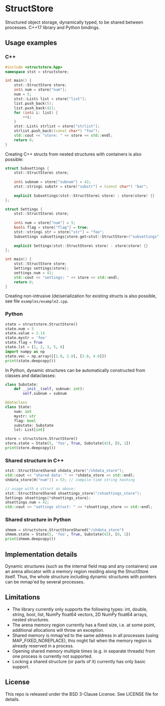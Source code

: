 # StructStore

Structured object storage, dynamically typed, to be shared between processes.
C++17 library and Python bindings.

## Usage examples

### C++

```c++
#include <structstore.hpp>
namespace stst = structstore;

int main() {
    stst::StructStore store;
    int& num = store["num"];
    num = 5;
    stst::List& list = store["list"];
    list.push_back(5);
    list.push_back(42);
    for (int& i: list) {
        ++i;
    }
    stst::List& strlist = store["strlist"];
    strlist.push_back((const char*) "foo");
    std::cout << "store: " << store << std::endl;
    return 0;
}
```

Creating C++ structs from nested structures with containers is also possible:

```c++
struct Subsettings {
    stst::StructStore& store;
    
    int& subnum = store["subnum"] = 42;
    stst::string& substr = store["substr"] = (const char*) "bar";
    
    explicit Subsettings(stst::StructStore& store) : store(store) {}
};

struct Settings {
    stst::StructStore& store;
    
    int& num = store["num"] = 5;
    bool& flag = store["flag"] = true;
    stst::string& str = store["str"] = "foo";
    Subsettings subsettings{store.get<stst::StructStore>("subsettings")};
    
    explicit Settings(stst::StructStore& store) : store(store) {}
};

int main() {
    stst::StructStore store;
    Settings settings{store};
    settings.num = 42;
    std::cout << "settings: " << store << std::endl;
    return 0;
}
```

Creating non-intrusive (de)serialization for existing structs is also possible,
see file `examples/example2.cpp`.

### Python

```python
state = structstore.StructStore()
state.num = 5
state.value = 3.14
state.mystr = 'foo'
state.flag = True
state.lst = [1, 2, 3, 5, 8]
import numpy as np
state.vec = np.array([[1.0, 2.0], [3.0, 4.0]])
print(state.deepcopy())
```

In Python, dynamic structures can be automatically constructed from classes and
dataclasses:

```python
class Substate:
    def __init__(self, subnum: int):
        self.subnum = subnum

@dataclass
class State:
    num: int
    mystr: str
    flag: bool
    substate: Substate
    lst: List[int]

store = structstore.StructStore()
store.state = State(5, 'foo', True, Substate(42), [0, 1])
print(store.deepcopy())
```

### Shared structure in C++

```c++
stst::StructStoreShared shdata_store("/shdata_store");
std::cout << "shared data: " << *shdata_store << std::endl;
shdata_store[H("num")] = 53; // compile-time string hashing

// usage with a struct as above:
stst::StructStoreShared shsettings_store("/shsettings_store");
Settings shsettings{*shsettings_store};
shsettings.num = 42;
std::cout << "settings struct: " << *shsettings_store << std::endl;
```

### Shared structure in Python

```python
shmem = structstore.StructStoreShared("/shdata_store")
shmem.state = State(5, 'foo', True, Substate(42), [0, 1])
print(shmem.deepcopy())
```

## Implementation details

Dynamic structures (such as the internal field map and any containers) use an
arena allocator with a memory region residing along the StructStore itself.
Thus, the whole structure including dynamic structures with pointers can be
mmap'ed by several processes.

## Limitations

* The library currently only supports the following types: int, double, string,
  bool, list, NumPy float64 vectors, 2D NumPy float64 arrays, nested structures.
* The arena memory region currently has a fixed size, i.e. at some point,
  additional allocations will throw an exception.
* Shared memory is mmap'ed to the same address in all processes (using
  MAP_FIXED_NOREPLACE), this might fail when the memory region is already
  reserved in a process.
* Opening shared memory multiple times (e.g. in separate threads) from one
  process is currently not supported.
* Locking a shared structure (or parts of it) currently has only basic support.

## License

This repo is released under the BSD 3-Clause License. See LICENSE file for
details.
